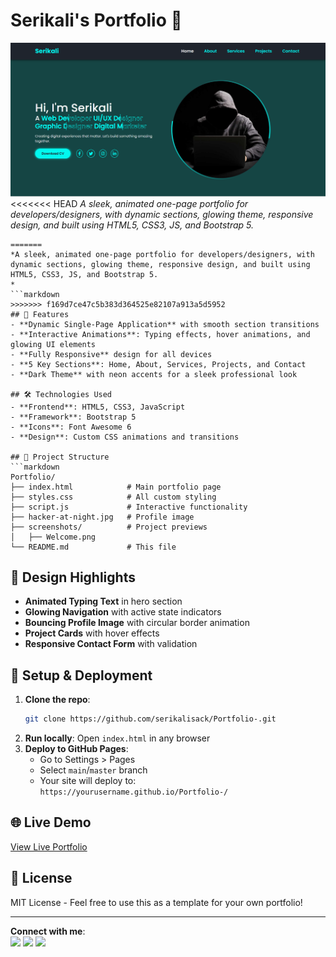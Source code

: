 
# Serikali's Portfolio 🌟

![Portfolio Screenshot](./screenshots/Welcome.png)  
<<<<<<< HEAD
*A sleek, animated one-page portfolio for developers/designers, with dynamic sections, glowing theme, responsive design, and built using HTML5, CSS3, JS, and Bootstrap 5.*

```
=======
*A sleek, animated one-page portfolio for developers/designers, with dynamic sections, glowing theme, responsive design, and built using HTML5, CSS3, JS, and Bootstrap 5.
*
```markdown
>>>>>>> f169d7ce47c5b383d364525e82107a913a5d5952
## 🚀 Features
- **Dynamic Single-Page Application** with smooth section transitions  
- **Interactive Animations**: Typing effects, hover animations, and glowing UI elements  
- **Fully Responsive** design for all devices  
- **5 Key Sections**: Home, About, Services, Projects, and Contact  
- **Dark Theme** with neon accents for a sleek professional look  

## 🛠️ Technologies Used
- **Frontend**: HTML5, CSS3, JavaScript  
- **Framework**: Bootstrap 5  
- **Icons**: Font Awesome 6  
- **Design**: Custom CSS animations and transitions  

## 📂 Project Structure
```markdown
Portfolio/
├── index.html            # Main portfolio page
├── styles.css            # All custom styling
├── script.js             # Interactive functionality
├── hacker-at-night.jpg   # Profile image
├── screenshots/          # Project previews
│   ├── Welcome.png
└── README.md             # This file
```

## 🎨 Design Highlights
- **Animated Typing Text** in hero section  
- **Glowing Navigation** with active state indicators  
- **Bouncing Profile Image** with circular border animation  
- **Project Cards** with hover effects  
- **Responsive Contact Form** with validation  

## 🔧 Setup & Deployment
1. **Clone the repo**:
   ```bash
   git clone https://github.com/serikalisack/Portfolio-.git
   ```
2. **Run locally**: Open `index.html` in any browser  
3. **Deploy to GitHub Pages**:
   - Go to Settings > Pages
   - Select `main`/`master` branch
   - Your site will deploy to:  
     `https://yourusername.github.io/Portfolio-/`

## 🌐 Live Demo
[View Live Portfolio](https://serikalisack.github.io/Portfolio-/)  

## 📝 License
MIT License - Feel free to use this as a template for your own portfolio!

---

**Connect with me**:  
[<img src="https://img.icons8.com/color/48/000000/linkedin.png" width="30"/>](MyLinkedIn) 
[<img src="https://img.icons8.com/fluency/48/000000/twitter.png" width="30"/>](MyTwitter) 
[<img src="https://img.icons8.com/color/48/000000/gmail.png" width="30"/>](mailto:serikalidevelopment@email.com)
```



